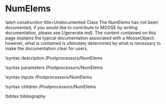 <!-- MOOSE Documentation Stub: Remove this when content is added. -->

# NumElems

!alert construction title=Undocumented Class
The NumElems has not been documented, if you would like to contribute to MOOSE by
writing documentation, please see [/generate.md]. The content contained on this page explains
the typical documentation associated with a MooseObject; however, what is contained is ultimately
determined by what is necessary to make the documentation clear for users.

!syntax description /Postprocessors/NumElems

!syntax parameters /Postprocessors/NumElems

!syntax inputs /Postprocessors/NumElems

!syntax children /Postprocessors/NumElems

!bibtex bibliography
